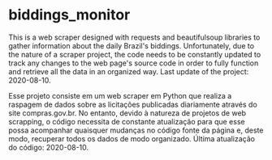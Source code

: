 # biddings_monitor

This is a web scraper designed with requests and beautifulsoup libraries to gather information about the daily Brazil's biddings. Unfortunately, due to the nature of a scraper project, the code needs to be constantly updated to track any changes to the web page's source code in order to fully function and retrieve all the data in an organized way.
Last update of the project: 2020-08-10.

Esse projeto consiste em um web scraper em Python que realiza a raspagem de dados sobre as licitações publicadas diariamente através do site compras.gov.br. No entanto, devido à natureza de projetos de web scrapping, o código necessita de constante atualização para que esse possa acompanhar quaisquer mudanças no código fonte da página e, deste modo, recuperar todos os dados de modo organizado.
Última atualização do código: 2020-08-10.
